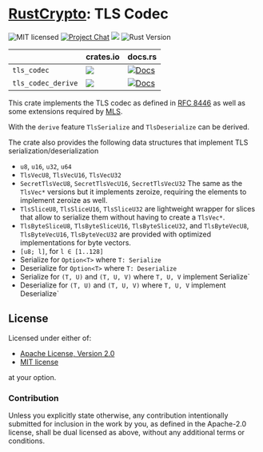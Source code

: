 # [RustCrypto]: TLS Codec

![MIT licensed][license-image]
[![Project Chat][chat-image]][chat-link]
[![][tls_codec-ci]][tls_codec-ci-link]
![Rust Version][rustc-image]

|                    | crates.io                                      | docs.rs                                                      |
| ------------------ | ---------------------------------------------- | ------------------------------------------------------------ |
| `tls_codec`        | [![][tls_codec]][tls_codec-link]               | [![Docs][tls_codec_docs]][tls_codec_docs-link]               |
| `tls_codec_derive` | [![][tls_codec_derive]][tls_codec_derive-link] | [![Docs][tls_codec_derive_docs]][tls_codec_derive_docs-link] |

This crate implements the TLS codec as defined in [RFC 8446]
as well as some extensions required by [MLS].

With the `derive` feature `TlsSerialize` and `TlsDeserialize` can be
derived.

The crate also provides the following data structures that implement TLS
serialization/deserialization

- `u8`, `u16`, `u32`, `u64`
- `TlsVecU8`, `TlsVecU16`, `TlsVecU32`
- `SecretTlsVecU8`, `SecretTlsVecU16`, `SecretTlsVecU32`
  The same as the `TlsVec*` versions but it implements zeroize, requiring
  the elements to implement zeroize as well.
- `TlsSliceU8`, `TlsSliceU16`, `TlsSliceU32` are lightweight wrapper for slices
  that allow to serialize them without having to create a `TlsVec*`.
- `TlsByteSliceU8`, `TlsByteSliceU16`, `TlsByteSliceU32`, and
  `TlsByteVecU8`, `TlsByteVecU16`, `TlsByteVecU32`
  are provided with optimized implementations for byte vectors.
- `[u8; l]`, for `l ∈ [1..128]`
- Serialize for `Option<T>` where `T: Serialize`
- Deserialize for `Option<T>` where `T: Deserialize`
- Serialize for `(T, U)` and `(T, U, V)` where `T, U, V` implement Serialize`
- Deserialize for `(T, U)` and `(T, U, V)` where `T, U, V` implement Deserialize`

## License

Licensed under either of:

* [Apache License, Version 2.0](http://www.apache.org/licenses/LICENSE-2.0)
* [MIT license](http://opensource.org/licenses/MIT)

at your option.

### Contribution

Unless you explicitly state otherwise, any contribution intentionally submitted
for inclusion in the work by you, as defined in the Apache-2.0 license, shall be
dual licensed as above, without any additional terms or conditions.

[//]: # (badges)

[chat-image]: https://img.shields.io/badge/zulip-join_chat-blue.svg?style=for-the-badge
[chat-link]: https://rustcrypto.zulipchat.com/#narrow/stream/300570-formats
[license-image]: https://img.shields.io/badge/license-Apache2.0-blue.svg?style=for-the-badge
[rustc-image]: https://img.shields.io/badge/rustc-1.85+-blue.svg?style=for-the-badge

[//]: # (links)

[RustCrypto]: https://github.com/rustcrypto
[rfc 8446]: https://tools.ietf.org/html/rfc8446
[mls]: https://www.rfc-editor.org/rfc/rfc9420.html
[tls_codec-ci]: https://img.shields.io/github/actions/workflow/status/RustCrypto/formats/tls_codec.yml?branch=master&style=for-the-badge
[tls_codec-ci-link]: https://github.com/RustCrypto/formats/actions/workflows/tls_codec.yml
[tls_codec]: https://img.shields.io/crates/v/tls_codec?style=for-the-badge
[tls_codec-link]: https://crates.io/crates/tls_codec
[tls_codec_docs]: https://img.shields.io/docsrs/tls_codec/latest?style=for-the-badge
[tls_codec_docs-link]: https://docs.rs/tls_codec/
[tls_codec_derive]: https://img.shields.io/crates/v/tls_codec_derive?style=for-the-badge
[tls_codec_derive-link]: https://crates.io/crates/tls_codec_derive
[tls_codec_derive_docs]: https://img.shields.io/docsrs/tls_codec_derive/latest?style=for-the-badge
[tls_codec_derive_docs-link]: https://docs.rs/tls_codec_derive/
